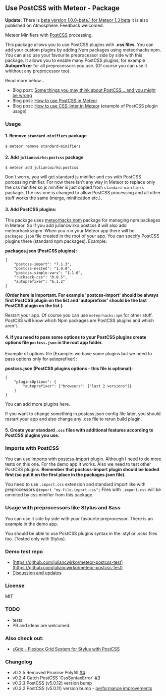 ## Use PostCSS with Meteor - Package

**Update:** There is [beta version 1.0.0-beta.1 for Meteor 1.3 beta](https://github.com/juliancwirko/meteor-postcss/tree/meteor-1.3-in-progress) it is also published on Atmosphere. Feedback welcomed.

Meteor Minifiers with [PostCSS](https://github.com/postcss/postcss) processing.

This package allows you to use PostCSS plugins with **.css files**. You can add your custom plugins by adding Npm packages using meteorhacks:npm. You can also use your favourite preprocessor side by side with this package. It allows you to enable many PostCSS plugins, for example **Autoprefixer** for all preprocessors you use. (Of course you can use it whithout any preprocessor too).

Read more below...

- Blog post: [Some things you may think about PostCSS... and you might be wrong](http://julian.io/some-things-you-may-think-about-postcss-and-you-might-be-wrong/)
- Blog post: [How to use PostCSS in Meteor](http://julian.io/how-to-use-postcss-in-meteor/)
- Blog post: [How to use CSS linter in Meteor](https://medium.com/@juliancwirko/how-to-use-css-linter-in-meteor-c60b2f24f969) (example of PostCSS plugin usage)

### Usage

#### 1. Remove `standard-minifiers` package

```
$ meteor remove standard-minifiers
```

#### 2. Add `juliancwirko:postcss` package

```
$ meteor add juliancwirko:postcss
```

Don't worry, you will get standard js minifier and css with PostCSS porcessing minifier. For now there isn't any way in Meteor to replace only the css minifier so js minifier is just copied from `standard-minifiers` package. The css one is changed to allow PostCSS processing and all other stuff works the same (merge, minification etc.).

#### 3. Add PostCSS plugins:

This package uses [meteorhacks:npm](https://github.com/meteorhacks/npm) package for managing npm packages in Meteor. So if you add juliancwirko:postcss it will also add meteorhacks:npm. When you run your Meteor app there will be `packages.json` file created in the root of your app. You can specify PostCSS plugins there (standard npm packages). Example:

**packages.json (PostCSS plugins):**
```
{
    "postcss-import": "7.1.3",
    "postcss-nested": "1.0.0",
    "postcss-simple-vars": "1.1.0",
    "rucksack-css": "0.8.5",
    "autoprefixer": "6.1.2"
}
```

**(Order here is important. For example 'postcss-import' should be always first PostCSS plugin on the list and 'autoprefixer' should be the last PostCSS plugin on the list.)**

Restart your app.
Of course you can use `meteorhacks:npm` for other stuff.
PostCSS will know which Npm packages are PostCSS plugins and which aren't.

#### 4. If you need to pass some options to your PostCSS plugins create options file `postcss.json` in the root app folder.

Example of options file (Example: we have some plugins but we need to pass options only for autoprefixer):

**postcss.json (PostCSS plugins options - this file is optional):**
```
{
    "pluginsOptions": {
        "autoprefixer": {"browsers": ["last 2 versions"]}
    }
}
```

You can add more plugins here.

If you want to change something in postcss.json config file later, you should restart your app and also change any .css file to rerun build plugin.

#### 5. Create your standard `.css` files with additional features according to PostCSS plugins you use.

### Imports with PostCSS

You can use imports with [postcss-import](https://github.com/postcss/postcss-import) plugin. Although I need to do more tests on this one. For the demo app it works. Also we need to test other PostCSS plugins. **Remember that postcss-import plugin should be loaded first (so put it on the first place in the packages.json file)**.

You need to use `.import.css` extension and standard import like with preprocessors `@import "my-file.import.css";` Files with `.import.css` will be ommited by css minifier from this package.

### Usage with preprocessors like Stylus and Sass

You can use it side by side with your favourite preprocessor. There is an example in the demo app.

You should be able to use PostCSS plugins syntax in the .styl or .scss files too. (Tested only with Stylus).

### Demo test repo

- [https://github.com/juliancwirko/meteor-postcss-test](https://github.com/juliancwirko/meteor-postcss-test)
- [Discussion and updates](https://forums.meteor.com/t/postcss-package-and-meteor-build-plugin-questions/12454?u=juliancwirko)

### License

MIT

### TODO

- tests
- PR and ideas are welcomed.

### Also check out:

- [sGrid - Flexbox Grid System for Stylus with PostCSS](https://atmospherejs.com/juliancwirko/s-grid)

### Changelog

- v0.2.5 Removed Promise Polyfill [#4](https://github.com/juliancwirko/meteor-postcss/pull/4)
- v0.2.4 Catch PostCSS 'CssSyntaxError' [#3](https://github.com/juliancwirko/meteor-postcss/issues/3)
- v0.2.3 PostCSS (v5.0.12) version bump
- v0.2.2 PostCSS (v5.0.11) version bump - [performance improvements](https://evilmartians.com/chronicles/postcss-1_5x-faster)
